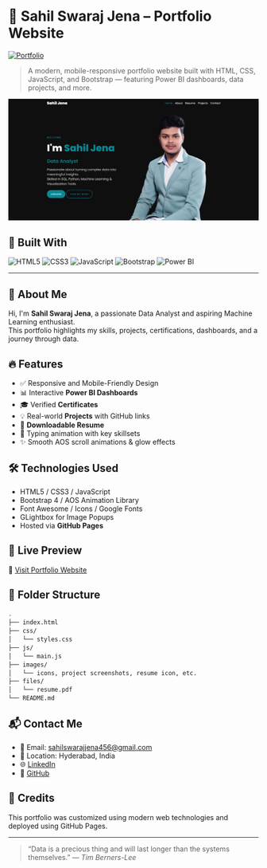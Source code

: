 # 🚀 Sahil Swaraj Jena – Portfolio Website

[![Portfolio](https://img.shields.io/badge/Visit-Portfolio-0b8997?style=for-the-badge&logo=github&logoColor=white)](https://sahil-s2.github.io/)

> A modern, mobile-responsive portfolio website built with HTML, CSS, JavaScript, and Bootstrap — featuring Power BI dashboards, data projects, and more.

![Portfolio Screenshot](images/preview.png)

## 🔧 Built With

![HTML5](https://img.shields.io/badge/HTML5-e34c26?style=flat-square&logo=html5&logoColor=white)
![CSS3](https://img.shields.io/badge/CSS3-264de4?style=flat-square&logo=css3&logoColor=white)
![JavaScript](https://img.shields.io/badge/JavaScript-f0db4f?style=flat-square&logo=javascript&logoColor=black)
![Bootstrap](https://img.shields.io/badge/Bootstrap-563d7c?style=flat-square&logo=bootstrap&logoColor=white)
![Power BI](https://img.shields.io/badge/Power%20BI-F2C811?style=flat-square&logo=powerbi&logoColor=black)

---

## 💼 About Me

Hi, I'm **Sahil Swaraj Jena**, a passionate Data Analyst and aspiring Machine Learning enthusiast.  
This portfolio highlights my skills, projects, certifications, dashboards, and a journey through data.

## 🔥 Features

- ✅ Responsive and Mobile-Friendly Design
- 📊 Interactive **Power BI Dashboards**
- 🎓 Verified **Certificates**
- 💡 Real-world **Projects** with GitHub links
- 📄 **Downloadable Resume**
- 🧠 Typing animation with key skillsets
- ✨ Smooth AOS scroll animations & glow effects

## 🛠️ Technologies Used

- HTML5 / CSS3 / JavaScript
- Bootstrap 4 / AOS Animation Library
- Font Awesome / Icons / Google Fonts
- GLightbox for Image Popups
- Hosted via **GitHub Pages**

## 🚀 Live Preview

🔗 [Visit Portfolio Website](https://sahil-s2.github.io)

## 📂 Folder Structure

```bash
.
├── index.html
├── css/
│   └── styles.css
├── js/
│   └── main.js
├── images/
│   └── icons, project screenshots, resume icon, etc.
├── files/
│   └── resume.pdf
└── README.md
````

## 📬 Contact Me

* 📧 Email: [sahilswarajjena456@gmail.com](mailto:sahilswarajjena456@gmail.com)
* 📍 Location: Hyderabad, India
* 🌐 [LinkedIn](https://www.linkedin.com/in/sahil-jena-067b1b301)
* 🧠 [GitHub](https://github.com/Sahil-S2)


## 🌟 Credits

This portfolio was customized using modern web technologies and deployed using GitHub Pages.

---

> “Data is a precious thing and will last longer than the systems themselves.”
> — *Tim Berners-Lee*

